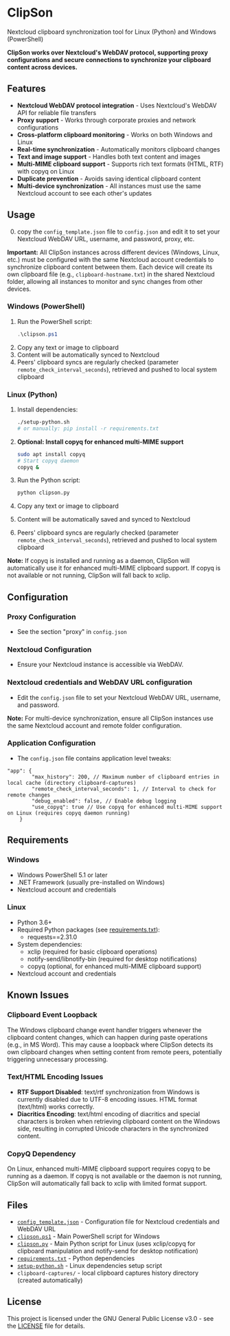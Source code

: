 # ClipSon
Nextcloud clipboard synchronization tool for Linux (Python) and Windows (PowerShell)

**ClipSon works over Nextcloud's WebDAV protocol, supporting proxy configurations and secure connections to synchronize your clipboard content across devices.**

## Features

- **Nextcloud WebDAV protocol integration** - Uses Nextcloud's WebDAV API for reliable file transfers
- **Proxy support** - Works through corporate proxies and network configurations
- **Cross-platform clipboard monitoring** - Works on both Windows and Linux
- **Real-time synchronization** - Automatically monitors clipboard changes
- **Text and image support** - Handles both text content and images
- **Multi-MIME clipboard support** - Supports rich text formats (HTML, RTF) with copyq on Linux
- **Duplicate prevention** - Avoids saving identical clipboard content
- **Multi-device synchronization** - All instances must use the same Nextcloud account to see each other's updates

## Usage

0. copy the `config_template.json` file to `config.json` and edit it to set your Nextcloud WebDAV URL, username, and password, proxy, etc.

**Important:** All ClipSon instances across different devices (Windows, Linux, etc.) must be configured with the same Nextcloud account credentials to synchronize clipboard content between them. Each device will create its own clipboard file (e.g., `clipboard-hostname.txt`) in the shared Nextcloud folder, allowing all instances to monitor and sync changes from other devices.

### Windows (PowerShell)

1. Run the PowerShell script:
   ```powershell
   .\clipson.ps1
   ```
2. Copy any text or image to clipboard
3. Content will be automatically synced to Nextcloud
4. Peers' clipboard syncs are regularly checked (parameter `remote_check_interval_seconds`), retrieved and pushed to local system clipboard

### Linux (Python)

1. Install dependencies:
   ```bash
   ./setup-python.sh
   # or manually: pip install -r requirements.txt
   ```

2. **Optional: Install copyq for enhanced multi-MIME support**
   ```bash
   sudo apt install copyq
   # Start copyq daemon
   copyq &
   ```

3. Run the Python script:
   ```bash
   python clipson.py
   ```
4. Copy any text or image to clipboard
5. Content will be automatically saved and synced to Nextcloud
6. Peers' clipboard syncs are regularly checked (parameter `remote_check_interval_seconds`), retrieved and pushed to local system clipboard

**Note:** If copyq is installed and running as a daemon, ClipSon will automatically use it for enhanced multi-MIME clipboard support. If copyq is not available or not running, ClipSon will fall back to xclip.

## Configuration

### Proxy Configuration
- See the section "proxy" in `config.json`

### Nextcloud Configuration
- Ensure your Nextcloud instance is accessible via WebDAV.
### Nextcloud credentials and WebDAV URL configuration 
- Edit the `config.json` file to set your Nextcloud WebDAV URL, username, and password.
  
**Note:** For multi-device synchronization, ensure all ClipSon instances use the same Nextcloud account and remote folder configuration.

### Application Configuration
- The `config.json` file contains application level tweaks:

```  
"app": {
        "max_history": 200, // Maximum number of clipboard entries in local cache (directory clipboard-captures)
        "remote_check_interval_seconds": 1, // Interval to check for remote changes
        "debug_enabled": false, // Enable debug logging
        "use_copyq": true // Use copyq for enhanced multi-MIME support on Linux (requires copyq daemon running)
    }
```

## Requirements

### Windows
- Windows PowerShell 5.1 or later
- .NET Framework (usually pre-installed on Windows)
- Nextcloud account and credentials

### Linux
- Python 3.6+
- Required Python packages (see [requirements.txt](requirements.txt)):
  - requests==2.31.0
- System dependencies:
  - xclip (required for basic clipboard operations)
  - notify-send/libnotify-bin (required for desktop notifications)
  - copyq (optional, for enhanced multi-MIME clipboard support)
- Nextcloud account and credentials

## Known Issues

### Clipboard Event Loopback
The Windows clipboard change event handler triggers whenever the clipboard content changes, which can happen during paste operations (e.g., in MS Word). This may cause a loopback where ClipSon detects its own clipboard changes when setting content from remote peers, potentially triggering unnecessary processing.

### Text/HTML Encoding Issues
- **RTF Support Disabled**: text/rtf synchronization from Windows is currently disabled due to UTF-8 encoding issues. HTML format (text/html) works correctly.
- **Diacritics Encoding**: text/html encoding of diacritics and special characters is broken when retrieving clipboard content on the Windows side, resulting in corrupted Unicode characters in the synchronized content.

### CopyQ Dependency
On Linux, enhanced multi-MIME clipboard support requires copyq to be running as a daemon. If copyq is not available or the daemon is not running, ClipSon will automatically fall back to xclip with limited format support.

## Files

- [`config_template.json`](config_template.json) - Configuration file for Nextcloud credentials and WebDAV URL
- [`clipson.ps1`](clipson.ps1) - Main PowerShell script for Windows
- [`clipson.py`](clipson.py) - Main Python script for Linux (uses xclip/copyq for clipboard manipulation and notify-send for desktop notification)
- [`requirements.txt`](requirements.txt) - Python dependencies
- [`setup-python.sh`](setup-python.sh) - Linux dependencies setup script
- `clipboard-captures/` - local clipboard captures history directory (created automatically)

## License

This project is licensed under the GNU General Public License v3.0 - see the [LICENSE](LICENSE) file for details.
